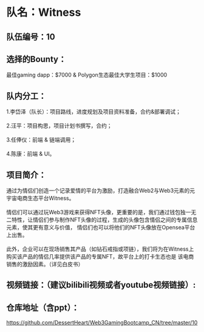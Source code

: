 # 队名：Witness

## 队伍编号：10

## 选择的Bounty：
最佳gaming dapp：$7000 & Polygon生态最佳大学生项目：$1000<br>

## 队内分工：
1.李岱泽（队长）：项目路线，进度规划及项目资料准备，合约&部署调试；<br>
<br>
2.汪平：项目构思，项目计划书撰写，合约；<br>
<br>
3.任俸仪：前端 & 链端调用；<br>
<br>
4.陈康：前端 & UI。

## 项目简介：
通过为情侣们创造一个记录爱情的平台为激励，打造融合Web2与Web3元素的元宇宙电商生态平台Witness。<br>
<br>
情侣们可以通过玩Web3游戏来获得NFT头像，更重要的是，我们通过钱包独一无二特性，让情侣们参与制作NFT头像的过程，生成的头像包含情侣之间的专属信息元素，使其更有意义与价值， 情侣们也可以将他们的NFT头像放在Opensea平台上出售。<br>
<br>
此外，企业可以在现场销售其产品（如钻石戒指或项链），我们将为在Witness上购买该产品的情侣几率提供该产品的专属NFT，故平台上的打卡生态也是 该电商销售的激励因素。（详见白皮书）

## 视频链接：（建议bilibili视频或者youtube视频链接）:

## 仓库地址（含ppt）：
https://github.com/DessertHeart/Web3GamingBootcamp_CN/tree/master/10
